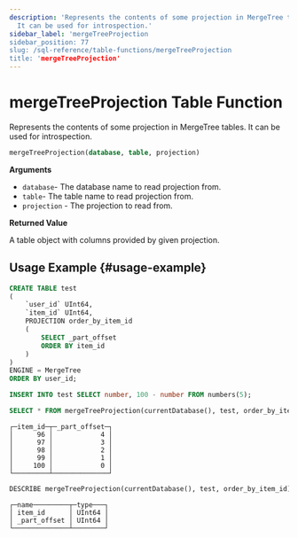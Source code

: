 ```yaml
---
description: 'Represents the contents of some projection in MergeTree tables.
  It can be used for introspection.'
sidebar_label: 'mergeTreeProjection
sidebar_position: 77
slug: /sql-reference/table-functions/mergeTreeProjection
title: 'mergeTreeProjection'
---
```


# mergeTreeProjection Table Function

Represents the contents of some projection in MergeTree tables. It can be used for introspection.

```sql
mergeTreeProjection(database, table, projection)
```

**Arguments**

- `database`- The database name to read projection from.
- `table`- The table name to read projection from.
- `projection` - The projection to read from.

**Returned Value**

A table object with columns provided by given projection.

## Usage Example {#usage-example}

```sql
CREATE TABLE test
(
    `user_id` UInt64,
    `item_id` UInt64,
    PROJECTION order_by_item_id
    (
        SELECT _part_offset
        ORDER BY item_id
    )
)
ENGINE = MergeTree
ORDER BY user_id;

INSERT INTO test SELECT number, 100 - number FROM numbers(5);
```

```sql
SELECT * FROM mergeTreeProjection(currentDatabase(), test, order_by_item_id);
```

```text
┌─item_id─┬─_part_offset─┐
│      96 │            4 │
│      97 │            3 │
│      98 │            2 │
│      99 │            1 │
│     100 │            0 │
└─────────┴──────────────┘
```

```sql
DESCRIBE mergeTreeProjection(currentDatabase(), test, order_by_item_id) SETTINGS describe_compact_output = 1;
```

```text
┌─name─────────┬─type───┐
│ item_id      │ UInt64 │
│ _part_offset │ UInt64 │
└──────────────┴────────┘
```
